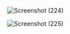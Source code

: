 ![Screenshot (224)](https://github.com/SnehBhatt-0804/MovieProject-React-Redux/assets/138973763/82b8b5af-ab15-403c-afd9-aa7f3670f38e)

![Screenshot (225)](https://github.com/SnehBhatt-0804/MovieProject-React-Redux/assets/138973763/1ce348fc-c94a-4349-9c0e-029cf1e4b579)


